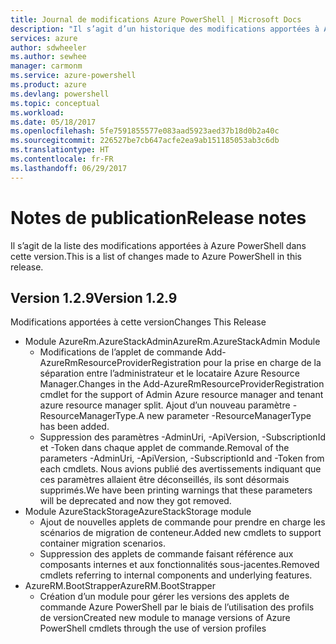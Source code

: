 ```yaml
---
title: Journal de modifications Azure PowerShell | Microsoft Docs
description: "Il s’agit d’un historique des modifications apportées à Azure PowerShell dans la dernière version."
services: azure
author: sdwheeler
ms.author: sewhee
manager: carmonm
ms.service: azure-powershell
ms.product: azure
ms.devlang: powershell
ms.topic: conceptual
ms.workload: 
ms.date: 05/18/2017
ms.openlocfilehash: 5fe7591855577e083aad5923aed37b18d0b2a40c
ms.sourcegitcommit: 226527be7cb647acfe2ea9ab151185053ab3c6db
ms.translationtype: HT
ms.contentlocale: fr-FR
ms.lasthandoff: 06/29/2017
---
```

# <span data-ttu-id="78902-103">Notes de publication</span><span class="sxs-lookup"><span data-stu-id="78902-103">Release notes</span></span>
<a id="release-notes" class="xliff"></a>

<span data-ttu-id="78902-104">Il s’agit de la liste des modifications apportées à Azure PowerShell dans cette version.</span><span class="sxs-lookup"><span data-stu-id="78902-104">This is a list of changes made to Azure PowerShell in this release.</span></span>

## <span data-ttu-id="78902-105">Version 1.2.9</span><span class="sxs-lookup"><span data-stu-id="78902-105">Version 1.2.9</span></span>
<a id="version-129" class="xliff"></a>

<span data-ttu-id="78902-106">Modifications apportées à cette version</span><span class="sxs-lookup"><span data-stu-id="78902-106">Changes This Release</span></span>

* <span data-ttu-id="78902-107">Module AzureRm.AzureStackAdmin</span><span class="sxs-lookup"><span data-stu-id="78902-107">AzureRm.AzureStackAdmin Module</span></span>
    + <span data-ttu-id="78902-108">Modifications de l’applet de commande Add-AzureRmResourceProviderRegistration pour la prise en charge de la séparation entre l’administrateur et le locataire Azure Resource Manager.</span><span class="sxs-lookup"><span data-stu-id="78902-108">Changes in the Add-AzureRmResourceProviderRegistration cmdlet for the support of Admin Azure resource manager and tenant azure resource manager split.</span></span> <span data-ttu-id="78902-109">Ajout d’un nouveau paramètre -ResourceManagerType.</span><span class="sxs-lookup"><span data-stu-id="78902-109">A new parameter -ResourceManagerType has been added.</span></span>
    + <span data-ttu-id="78902-110">Suppression des paramètres -AdminUri, -ApiVersion, -SubscriptionId et -Token dans chaque applet de commande.</span><span class="sxs-lookup"><span data-stu-id="78902-110">Removal of the parameters -AdminUri, -ApiVersion, -SubscriptionId and -Token from each cmdlets.</span></span> <span data-ttu-id="78902-111">Nous avions publié des avertissements indiquant que ces paramètres allaient être déconseillés, ils sont désormais supprimés.</span><span class="sxs-lookup"><span data-stu-id="78902-111">We have been printing warnings that these parameters will be deprecated and now they got removed.</span></span>
* <span data-ttu-id="78902-112">Module AzureStackStorage</span><span class="sxs-lookup"><span data-stu-id="78902-112">AzureStackStorage module</span></span>
    + <span data-ttu-id="78902-113">Ajout de nouvelles applets de commande pour prendre en charge les scénarios de migration de conteneur.</span><span class="sxs-lookup"><span data-stu-id="78902-113">Added new cmdlets to support container migration scenarios.</span></span>
    + <span data-ttu-id="78902-114">Suppression des applets de commande faisant référence aux composants internes et aux fonctionnalités sous-jacentes.</span><span class="sxs-lookup"><span data-stu-id="78902-114">Removed cmdlets referring to internal components and underlying features.</span></span>
* <span data-ttu-id="78902-115">AzureRM.BootStrapper</span><span class="sxs-lookup"><span data-stu-id="78902-115">AzureRM.BootStrapper</span></span>
    + <span data-ttu-id="78902-116">Création d’un module pour gérer les versions des applets de commande Azure PowerShell par le biais de l’utilisation des profils de version</span><span class="sxs-lookup"><span data-stu-id="78902-116">Created new module to manage versions of Azure PowerShell cmdlets through the use of version profiles</span></span>